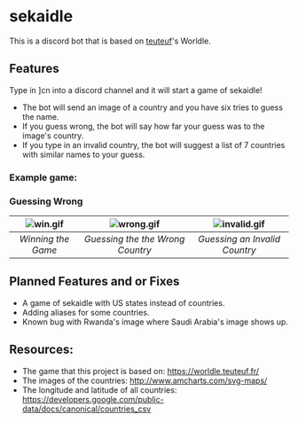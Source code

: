 # sekaidle
This is a discord bot that is based on [teuteuf](https://github.com/teuteuf)'s Worldle.

## Features
Type in ]cn into a discord channel and it will start a game of sekaidle!
- The bot will send an image of a country and you have six tries to guess the name.
- If you guess wrong, the bot will say how far your guess was to the image's country.
- If you type in an invalid country, the bot will suggest a list of 7 countries with similar names to your guess.

### Example game:
### Guessing Wrong
| ![win.gif]() | ![wrong.gif]() | ![invalid.gif]() |
|:---:| :---: | :---: |
| *Winning the Game* | *Guessing the the Wrong Country* | *Guessing an Invalid Country* |

## Planned Features and or Fixes
- A game of sekaidle with US states instead of countries.
- Adding aliases for some countries.
- Known bug with Rwanda's image where Saudi Arabia's image shows up.

## Resources:
- The game that this project is based on: https://worldle.teuteuf.fr/
- The images of the countries: http://www.amcharts.com/svg-maps/
- The longitude and latitude of all countries: https://developers.google.com/public-data/docs/canonical/countries_csv
